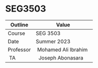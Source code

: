 # SEG3503

| Outline | Value |
| --- | --- |
| Course | SEG 3503 |
| Date | Summer 2023 |
| Professor |  Mohamed Ali Ibrahim  |
| TA |  Joseph Abonasara |µ